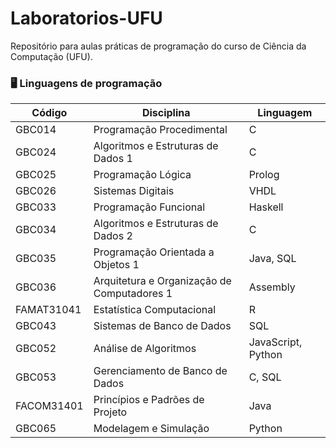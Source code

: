 # Laboratorios-UFU
Repositório para aulas práticas de programação do curso de Ciência da Computação (UFU).

### 🖥️ Linguagens de programação

| **Código** | **Disciplina** | **Linguagem** |
|--------|------------|-----------|
| GBC014 | Programação Procedimental | C |
| GBC024 | Algoritmos e Estruturas de Dados 1 | C |
| GBC025 | Programação Lógica | Prolog |
| GBC026 | Sistemas Digitais | VHDL |
| GBC033 | Programação Funcional | Haskell |
| GBC034 | Algoritmos e Estruturas de Dados 2 | C |
| GBC035 | Programação Orientada a Objetos 1 | Java, SQL |
| GBC036 | Arquitetura e Organização de Computadores 1 | Assembly |
| FAMAT31041 | Estatística Computacional | R |
| GBC043 | Sistemas de Banco de Dados | SQL |
| GBC052 | Análise de Algoritmos | JavaScript, Python | 
| GBC053 | Gerenciamento de Banco de Dados | C, SQL |
| FACOM31401 | Princípios e Padrões de Projeto | Java |
| GBC065 | Modelagem e Simulação | Python |
